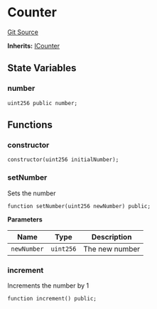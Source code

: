 # Counter
[Git Source](https://github.com/Uniswap/foundry-template/blob/0864bd3fda3ae2b97362ae80691cd59ca9cf5090/src/Counter.sol)

**Inherits:**
[ICounter](/src/interfaces/ICounter.sol/interface.ICounter.md)


## State Variables
### number

```solidity
uint256 public number;
```


## Functions
### constructor


```solidity
constructor(uint256 initialNumber);
```

### setNumber

Sets the number


```solidity
function setNumber(uint256 newNumber) public;
```
**Parameters**

|Name|Type|Description|
|----|----|-----------|
|`newNumber`|`uint256`|The new number|


### increment

Increments the number by 1


```solidity
function increment() public;
```


